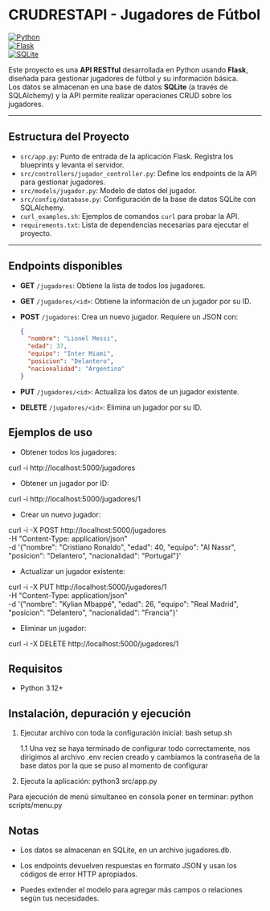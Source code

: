# CRUDRESTAPI - Jugadores de Fútbol  

[![Python](https://img.shields.io/badge/Python-3.12-blue?logo=python)](https://www.python.org/)  
[![Flask](https://img.shields.io/badge/Flask-Framework-black?logo=flask)](https://flask.palletsprojects.com/)  
[![SQLite](https://img.shields.io/badge/SQLite-Database-blue?logo=sqlite)](https://www.sqlite.org/)  

Este proyecto es una **API RESTful** desarrollada en Python usando **Flask**, diseñada para gestionar jugadores de fútbol y su información básica.  
Los datos se almacenan en una base de datos **SQLite** (a través de SQLAlchemy) y la API permite realizar operaciones CRUD sobre los jugadores.  

---

## Estructura del Proyecto  

- `src/app.py`: Punto de entrada de la aplicación Flask. Registra los blueprints y levanta el servidor.  
- `src/controllers/jugador_controller.py`: Define los endpoints de la API para gestionar jugadores.  
- `src/models/jugador.py`: Modelo de datos del jugador.  
- `src/config/database.py`: Configuración de la base de datos SQLite con SQLAlchemy.  
- `curl_examples.sh`: Ejemplos de comandos `curl` para probar la API.  
- `requirements.txt`: Lista de dependencias necesarias para ejecutar el proyecto.  

---

## Endpoints disponibles  

- **GET** `/jugadores`: Obtiene la lista de todos los jugadores.  
- **GET** `/jugadores/<id>`: Obtiene la información de un jugador por su ID.  
- **POST** `/jugadores`: Crea un nuevo jugador. Requiere un JSON con:  
  ```json
  {
    "nombre": "Lionel Messi",
    "edad": 37,
    "equipo": "Inter Miami",
    "posicion": "Delantero",
    "nacionalidad": "Argentina"
  }

- **PUT** `/jugadores/<id>`: Actualiza los datos de un jugador existente.

- **DELETE** `/jugadores/<id>`: Elimina un jugador por su ID.

## Ejemplos de uso

- Obtener todos los jugadores:

curl -i http://localhost:5000/jugadores

- Obtener un jugador por ID:

curl -i http://localhost:5000/jugadores/1

- Crear un nuevo jugador:

curl -i -X POST http://localhost:5000/jugadores \
  -H "Content-Type: application/json" \
  -d '{"nombre": "Cristiano Ronaldo", "edad": 40, "equipo": "Al Nassr", "posicion": "Delantero", "nacionalidad": "Portugal"}'

- Actualizar un jugador existente:

curl -i -X PUT http://localhost:5000/jugadores/1 \
  -H "Content-Type: application/json" \
  -d '{"nombre": "Kylian Mbappé", "edad": 26, "equipo": "Real Madrid", "posicion": "Delantero", "nacionalidad": "Francia"}'

- Eliminar un jugador:

curl -i -X DELETE http://localhost:5000/jugadores/1

## Requisitos

- Python 3.12+

## Instalación, depuración y ejecución

1. Ejecutar archivo con toda la configuración inicial: bash setup.sh

   1.1 Una vez se haya terminado de configurar todo correctamente, nos dirigimos al archivo .env recien creado y cambiamos la contraseña de la base datos por        la que se puso al momento de configurar

2. Ejecuta la aplicación: python3 src/app.py

Para ejecución de menú simultaneo en consola poner en terminar: python scripts/menu.py

## Notas

- Los datos se almacenan en SQLite, en un archivo jugadores.db.

- Los endpoints devuelven respuestas en formato JSON y usan los códigos de error HTTP apropiados.

- Puedes extender el modelo para agregar más campos o relaciones según tus necesidades.
